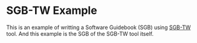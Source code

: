 SGB-TW Example
==============

This is an example of writting a Software Guidebook (SGB) using [SGB-TW](https://github.com/dgerod/sgb-tw) tool. And this example is the SGB of the SGB-TW tool itself.
